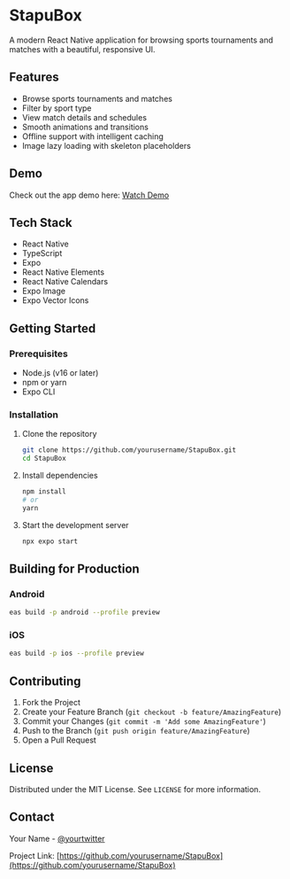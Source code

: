 # StapuBox

A modern React Native application for browsing sports tournaments and matches with a beautiful, responsive UI.

## Features

- Browse sports tournaments and matches
- Filter by sport type
- View match details and schedules
- Smooth animations and transitions
- Offline support with intelligent caching
- Image lazy loading with skeleton placeholders

## Demo

Check out the app demo here: [Watch Demo](https://drive.google.com/file/d/1e8FJTITjc9BUrCYpeyEbSukkp26kKZJv/view?usp=sharing)

## Tech Stack

- React Native
- TypeScript
- Expo
- React Native Elements
- React Native Calendars
- Expo Image
- Expo Vector Icons

## Getting Started

### Prerequisites

- Node.js (v16 or later)
- npm or yarn
- Expo CLI

### Installation

1. Clone the repository
   ```bash
   git clone https://github.com/yourusername/StapuBox.git
   cd StapuBox
   ```

2. Install dependencies
   ```bash
   npm install
   # or
   yarn
   ```

3. Start the development server
   ```bash
   npx expo start
   ```

## Building for Production

### Android
```bash
eas build -p android --profile preview
```

### iOS
```bash
eas build -p ios --profile preview
```

## Contributing

1. Fork the Project
2. Create your Feature Branch (`git checkout -b feature/AmazingFeature`)
3. Commit your Changes (`git commit -m 'Add some AmazingFeature'`)
4. Push to the Branch (`git push origin feature/AmazingFeature`)
5. Open a Pull Request

## License

Distributed under the MIT License. See `LICENSE` for more information.

## Contact

Your Name - [@yourtwitter](https://twitter.com/yourtwitter)

Project Link: [https://github.com/yourusername/StapuBox](https://github.com/yourusername/StapuBox)
